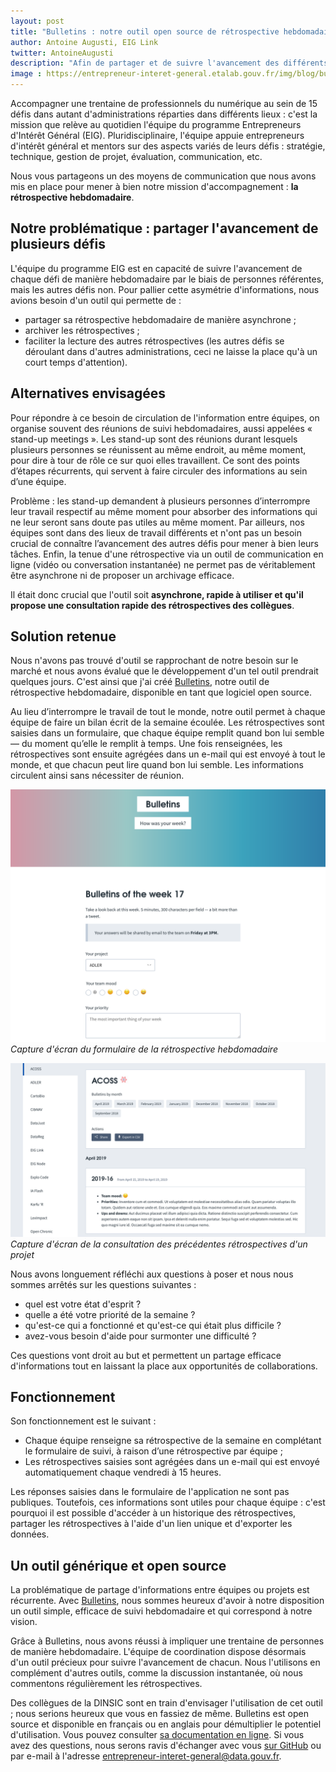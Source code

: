 ```yaml
---
layout: post
title: "Bulletins : notre outil open source de rétrospective hebdomadaire"
author: Antoine Augusti, EIG Link
twitter: AntoineAugusti
description: "Afin de partager et de suivre l'avancement des différents défis relevés par une trentaine de personnes au sein du programme Entrepreneurs d'Intérêt Général, nous avons développé un outil de rétrospective hebdomadaire, Bulletins, que nous présentons dans cet article."
image : https://entrepreneur-interet-general.etalab.gouv.fr/img/blog/bulletins-form.png
---
```


Accompagner une trentaine de professionnels du numérique au sein de 15 défis dans autant d'administrations réparties dans différents lieux : c'est la mission que relève au quotidien l'équipe du programme Entrepreneurs d'Intérêt Général (EIG). Pluridisciplinaire, l'équipe appuie entrepreneurs d'intérêt général et mentors sur des aspects variés de leurs défis : stratégie, technique, gestion de projet, évaluation, communication, etc.

Nous vous partageons un des moyens de communication que nous avons mis en place pour mener à bien notre mission d'accompagnement : **la rétrospective hebdomadaire**.

## Notre problématique : partager l'avancement de plusieurs défis

L'équipe du programme EIG est en capacité de suivre l'avancement de chaque défi de manière hebdomadaire par le biais de personnes référentes, mais les autres défis non. Pour pallier cette asymétrie d'informations, nous avions besoin d'un outil qui permette de :

- partager sa rétrospective hebdomadaire de manière asynchrone ;
- archiver les rétrospectives ;
- faciliter la lecture des autres rétrospectives (les autres défis se déroulant dans d'autres administrations, ceci ne laisse la place qu'à un court temps d'attention).

## Alternatives envisagées

Pour répondre à ce besoin de circulation de l'information entre équipes, on organise souvent des réunions de suivi hebdomadaires, aussi appelées « stand-up meetings ». Les stand-up sont des réunions durant lesquels plusieurs personnes se réunissent au même endroit, au même moment, pour dire à tour de rôle ce sur quoi elles travaillent. Ce sont des points d’étapes récurrents, qui servent à faire circuler des informations au sein d’une équipe. 

Problème : les stand-up demandent à plusieurs personnes d’interrompre leur travail respectif au même moment pour absorber des informations qui ne leur seront sans doute pas utiles au même moment. Par ailleurs, nos équipes sont dans des lieux de travail différents et n'ont pas un besoin crucial de connaître l’avancement des autres défis pour mener à bien leurs tâches. Enfin, la tenue d'une rétrospective via un outil de communication en ligne (vidéo ou conversation instantanée) ne permet pas de véritablement être asynchrone ni de proposer un archivage efficace.

Il était donc crucial que l'outil soit **asynchrone, rapide à utiliser et qu'il propose une consultation rapide des rétrospectives des collègues**.

## Solution retenue

Nous n'avons pas trouvé d'outil se rapprochant de notre besoin sur le marché et nous avons évalué que le développement d'un tel outil prendrait quelques jours. C'est ainsi que j'ai créé [Bulletins](https://bulletins.eig-forever.org), notre outil de rétrospective hebdomadaire, disponible en tant que logiciel open source.

Au lieu d’interrompre le travail de tout le monde, notre outil permet à chaque équipe de faire un bilan écrit de la semaine écoulée. Les rétrospectives sont saisies dans un formulaire, que chaque équipe remplit quand bon lui semble — du moment qu’elle le remplit à temps. Une fois renseignées, les rétrospectives sont ensuite agrégées dans un e-mail qui est envoyé à tout le monde, et que chacun peut lire quand bon lui semble. Les informations circulent ainsi sans nécessiter de réunion.

![Formulaire web permettant de remplir sa rétrospective hebdomadaire](/img/blog/bulletins-form.png)_Capture d'écran du formulaire de la rétrospective hebdomadaire_

![Interface web permettant la consultation des précédentes rétrospectives](/img/blog/bulletins-history.png)_Capture d'écran de la consultation des précédentes rétrospectives d'un projet_

Nous avons longuement réfléchi aux questions à poser et nous nous sommes arrêtés sur les questions suivantes :
- quel est votre état d'esprit ?
- quelle a été votre priorité de la semaine ?
- qu'est-ce qui a fonctionné et qu'est-ce qui était plus difficile ?
- avez-vous besoin d'aide pour surmonter une difficulté ?

Ces questions vont droit au but et permettent un partage efficace d'informations tout en laissant la place aux opportunités de collaborations.

## Fonctionnement

Son fonctionnement est le suivant :

- Chaque équipe renseigne sa rétrospective de la semaine en complétant le formulaire de suivi, à raison d’une rétrospective par équipe ;
- Les rétrospectives saisies sont agrégées dans un e-mail qui est envoyé automatiquement chaque vendredi à 15 heures.

Les réponses saisies dans le formulaire de l'application ne sont pas publiques. Toutefois, ces informations sont utiles pour chaque équipe : c'est pourquoi il est possible d'accéder à un historique des rétrospectives, partager les rétrospectives à l'aide d'un lien unique et d'exporter les données.

## Un outil générique et open source

La problématique de partage d'informations entre équipes ou projets est récurrente. Avec [Bulletins](https://bulletins.eig-forever.org), nous sommes heureux d'avoir à notre disposition un outil simple, efficace de suivi hebdomadaire et qui correspond à notre vision. 

Grâce à Bulletins, nous avons réussi à impliquer une trentaine de personnes de manière hebdomadaire. L'équipe de coordination dispose désormais d'un outil précieux pour suivre l'avancement de chacun. Nous l'utilisons en complément d'autres outils, comme la discussion instantanée, où nous commentons régulièrement les rétrospectives.

Des collègues de la DINSIC sont en train d'envisager l'utilisation de cet outil ; nous serions heureux que vous en fassiez de même. Bulletins est open source et disponible en français ou en anglais pour démultiplier le potentiel d'utilisation. Vous pouvez consulter [sa documentation en ligne](https://bulletins.eig-forever.org). Si vous avez des questions, nous serons ravis d'échanger avec vous [sur GitHub](https://github.com/entrepreneur-interet-general/bulletins) ou par e-mail à l'adresse <entrepreneur-interet-general@data.gouv.fr>.
